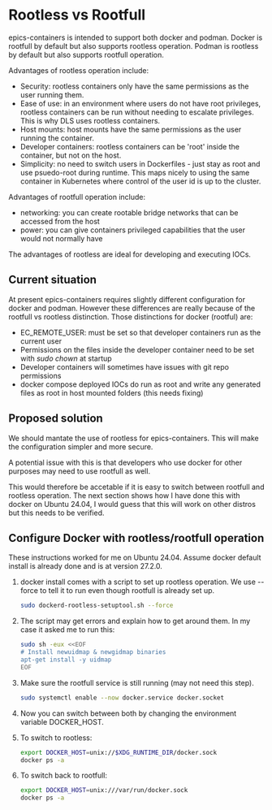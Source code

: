# Rootless vs Rootfull

epics-containers is intended to support both docker and podman. Docker is rootfull by default but also supports rootless operation. Podman is rootless by default but also supports rootfull operation.

Advantages of rootless operation include:

- Security: rootless containers only have the same permissions as the user running them.
- Ease of use: in an environment where users do not have root privileges, rootless containers can be run without needing to escalate privileges. This is why DLS uses rootless containers.
- Host mounts: host mounts have the same permissions as the user running the container.
- Developer containers: rootless containers can be 'root' inside the container, but not on the host.
- Simplicity: no need to switch users in Dockerfiles - just stay as root and use psuedo-root during runtime. This maps nicely to using the same container in Kubernetes where control of the user id is up to the cluster.

Advantages of rootfull operation include:

- networking: you can create rootable bridge networks that can be accessed from the host
- power: you can give containers privileged capabilities that the user would not normally have

The advantages of rootless are ideal for developing and executing IOCs.

## Current situation

At present epics-containers requires slightly different configuration for docker and podman. However these differences are really because of the rootfull vs rootless distinction. Those distinctions for docker (rootful) are:

- EC_REMOTE_USER: must be set so that developer containers run as the current user
- Permissions on the files inside the developer container need to be set with *sudo chown* at startup
- Developer containers will sometimes have issues with git repo permissions
- docker compose deployed IOCs do run as root and write any generated files as root in host mounted folders (this needs fixing)

## Proposed solution

We should mantate the use of rootless for epics-containers. This will make the configuration simpler and more secure.

A potential issue with this is that developers who use docker for other purposes may need to use rootfull as well.

This would therefore be accetable if it is easy to switch between rootfull and rootless operation. The next section shows how I have done this with docker on Ubuntu 24.04, I would guess that this will work on other distros but this needs to be verified.

## Configure Docker with rootless/rootfull operation

These instructions worked for me on Ubuntu 24.04. Assume docker default install is already done and is at version 27.2.0.

1. docker install comes with a script to set up rootless operation. We use --force to tell it to run even though rootfull is already set up.

    ```bash
    sudo dockerd-rootless-setuptool.sh --force
    ```

1. The script may get errors and explain how to get around them. In my case it asked me to run this:
    ```bash
    sudo sh -eux <<EOF
    # Install newuidmap & newgidmap binaries
    apt-get install -y uidmap
    EOF
    ```

1. Make sure the rootfull service is still running (may not need this step).

    ```bash
    sudo systemctl enable --now docker.service docker.socket
    ```

1. Now you can switch between both by changing the environment variable DOCKER_HOST.

1. To switch to rootless:

    ```bash
    export DOCKER_HOST=unix://$XDG_RUNTIME_DIR/docker.sock
    docker ps -a
    ```

1. To switch back to rootfull:

    ```bash
    export DOCKER_HOST=unix:///var/run/docker.sock
    docker ps -a
    ```



